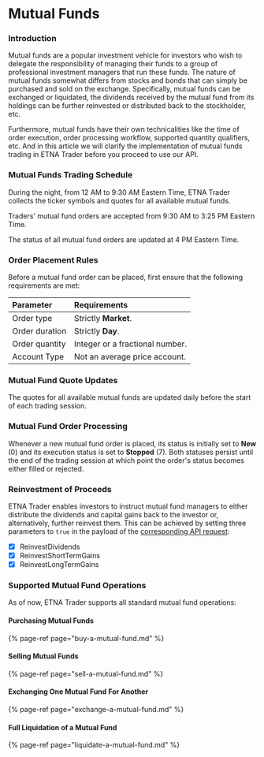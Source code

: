 # Mutual Funds

### Introduction

Mutual funds are a popular investment vehicle for investors who wish to delegate the responsibility of managing their funds to a group of professional investment managers that run these funds. The nature of mutual funds somewhat differs from stocks and bonds that can simply be purchased and sold on the exchange. Specifically, mutual funds can be exchanged or liquidated, the dividends received by the mutual fund from its holdings can be further reinvested or distributed back to the stockholder, etc. 

Furthermore, mutual funds have their own technicalities like the time of order execution, order processing workflow, supported quantity qualifiers, etc. And in this article we will clarify the implementation of mutual funds trading in ETNA Trader before you proceed to use our API.

### Mutual Funds Trading Schedule

During the night, from 12 AM to 9:30 AM Eastern Time, ETNA Trader collects the ticker symbols and quotes for all available mutual funds. 

Traders' mutual fund orders are accepted from 9:30 AM to 3:25 PM Eastern Time. 

The status of all mutual fund orders are updated at 4 PM Eastern Time.

### Order Placement Rules

Before a mutual fund order can be placed, first ensure that the following requirements are met:

| Parameter | Requirements |
| :--- | :--- |
| Order type | Strictly **Market**. |
| Order duration | Strictly **Day**. |
| Order quantity | Integer or a fractional number. |
| Account Type | Not an average price account. |

### Mutual Fund Quote Updates

The quotes for all available mutual funds are updated daily before the start of each trading session.

### Mutual Fund Order Processing

Whenever a new mutual fund order is placed, its status is initially set to **New** \(0\) and its execution status is set to **Stopped** \(7\). Both statuses persist until the end of the trading session at which point the order's status becomes either filled or rejected.

### Reinvestment of Proceeds

ETNA Trader enables investors to instruct mutual fund managers to either distribute the dividends and capital gains back to the investor or, alternatively, further reinvest them. This can be achieved by setting three parameters to `true` in the payload of the [corresponding API request](buy-a-mutual-fund.md):

* [x] ReinvestDividends
* [x] ReinvestShortTermGains
* [x] ReinvestLongTermGains

### Supported Mutual Fund Operations

As of now, ETNA Trader supports all standard mutual fund operations:

#### Purchasing Mutual Funds

{% page-ref page="buy-a-mutual-fund.md" %}

#### Selling Mutual Funds

{% page-ref page="sell-a-mutual-fund.md" %}

#### Exchanging One Mutual Fund For Another

{% page-ref page="exchange-a-mutual-fund.md" %}

#### Full Liquidation of a Mutual Fund

{% page-ref page="liquidate-a-mutual-fund.md" %}

